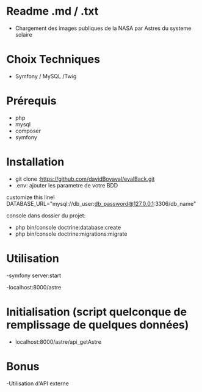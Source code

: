 # Readme .md / .txt

- Chargement des images publiques de la NASA par Astres du systeme solaire

# Choix Techniques

- Symfony / MySQL /Twig

# Prérequis 

- php 
- mysql
- composer
- symfony

# Installation

- git clone :https://github.com/davidBoyaval/evalBack.git
- .env: ajouter les parametre de votre BDD

customize this line!
DATABASE_URL="mysql://db_user:db_password@127.0.0.1:3306/db_name"

console dans dossier du projet:

- php bin/console doctrine:database:create
- php bin/console doctrine:migrations:migrate

#  Utilisation  

-symfony server:start

-localhost:8000/astre

# Initialisation (script quelconque de remplissage de quelques données)

- localhost:8000/astre/api_getAstre

# Bonus
-Utilisation d'API externe

